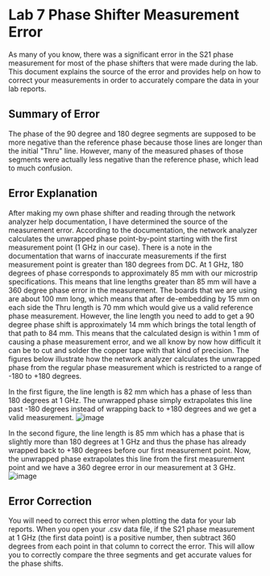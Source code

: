 # Lab 7 Phase Shifter Measurement Error

As many of you know, there was a significant error in the S21 phase measurement for most of the phase shifters that were made during the lab. This document explains the source of the error and provides help on how to correct your measurements in order to accurately compare the data in your lab reports.

## Summary of Error
The phase of the 90 degree and 180 degree segments are supposed to be more negative than the reference phase because those lines are longer than the initial "Thru" line. However, many of the measured phases of those segments were actually less negative than the reference phase, which lead to much confusion.

## Error Explanation
After making my own phase shifter and reading through the network analyzer help documentation, I have determined the source of the measurement error. According to the documentation, the network analyzer calculates the unwrapped phase point-by-point starting with the first measurement point (1 GHz in our case). There is a note in the documentation that warns of inaccurate measurements if the first measurement point is greater than 180 degrees from DC. At 1 GHz, 180 degrees of phase corresponds to approximately 85 mm with our microstrip specifications. This means that line lengths greater than 85 mm will have a 360 degree phase error in the measurement. The boards that we are using are about 100 mm long, which means that after de-embedding by 15 mm on each side the Thru length is 70 mm which would give us a valid reference phase measurement. However, the line length you need to add to get a 90 degree phase shift is approximately 14 mm which brings the total length of that path to 84 mm. This means that the calculated design is within 1 mm of causing a phase measurement error, and we all know by now how difficult it can be to cut and solder the copper tape with that kind of precision. The figures below illustrate how the network analyzer calculates the unwrapped phase from the regular phase measurement which is restricted to a range of -180 to +180 degrees. <br>

In the first figure, the line length is 82 mm which has a phase of less than 180 degrees at 1 GHz. The unwrapped phase simply extrapolates this line past -180 degrees instead of wrapping back to +180 degrees and we get a valid measurement. 
![image](https://github.com/CourseReps/ECEN452-Spring2016/blob/master/Resources/Lab7_Error_Explanation_Graph1.png)

In the second figure, the line length is 85 mm which has a phase that is slightly more than 180 degrees at 1 GHz and thus the phase has already wrapped back to +180 degrees before our first measurement point. Now, the unwrapped phase extrapolates this line from the first measurement point and we have a 360 degree error in our measurement at 3 GHz.
![image](https://github.com/CourseReps/ECEN452-Spring2016/blob/master/Resources/Lab7_Error_Explanation_Graph2.png)

## Error Correction
You will need to correct this error when plotting the data for your lab reports. When you open your .csv data file, if the S21 phase measurement at 1 GHz (the first data point) is a positive number, then subtract 360 degrees from each point in that column to correct the error. This will allow you to correctly compare the three segments and get accurate values for the phase shifts.
